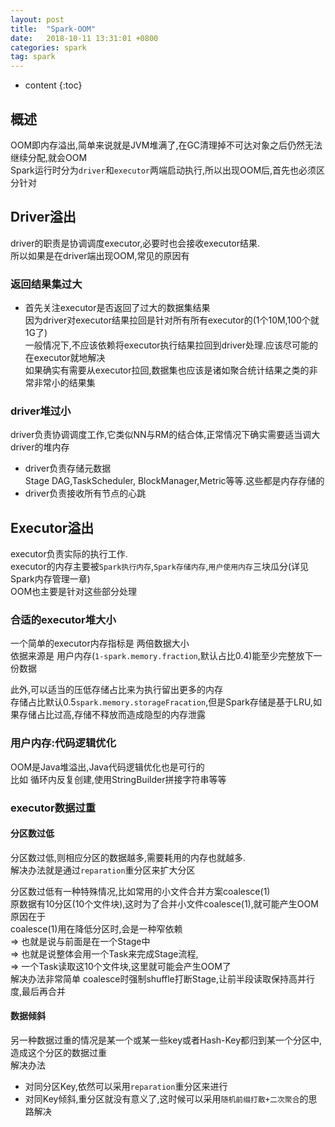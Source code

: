 ```yaml
---
layout: post
title:  "Spark-OOM"
date:   2018-10-11 13:31:01 +0800
categories: spark
tag: spark
---
```


* content
{:toc}


## 概述  

OOM即内存溢出,简单来说就是JVM堆满了,在GC清理掉不可达对象之后仍然无法继续分配,就会OOM    
Spark运行时分为`driver`和`executor`两端启动执行,所以出现OOM后,首先也必须区分针对  

## Driver溢出  

driver的职责是协调调度executor,必要时也会接收executor结果.  
所以如果是在driver端出现OOM,常见的原因有  

### 返回结果集过大
* 首先关注executor是否返回了过大的数据集结果  
因为driver对executor结果拉回是针对所有所有executor的(1个10M,100个就1G了)  
一般情况下,不应该依赖将executor执行结果拉回到driver处理.应该尽可能的在executor就地解决  
如果确实有需要从executor拉回,数据集也应该是诸如聚合统计结果之类的非常非常小的结果集  

### driver堆过小

driver负责协调调度工作,它类似NN与RM的结合体,正常情况下确实需要适当调大driver的堆内存  

* driver负责存储元数据  
Stage DAG,TaskScheduler, BlockManager,Metric等等.这些都是内存存储的  
* driver负责接收所有节点的心跳  

## Executor溢出  

executor负责实际的执行工作.  
executor的内存主要被`Spark执行内存`,`Spark存储内存`,`用户使用内存`三块瓜分(详见Spark内存管理一章)  
OOM也主要是针对这些部分处理  


### 合适的executor堆大小  

一个简单的executor内存指标是 两倍数据大小   
依据来源是 用户内存(`1-spark.memory.fraction`,默认占比0.4)能至少完整放下一份数据  

此外,可以适当的压低存储占比来为执行留出更多的内存  
存储占比默认0.5`spark.memory.storageFracation`,但是Spark存储是基于LRU,如果存储占比过高,存储不释放而造成隐型的内存泄露  

### 用户内存:代码逻辑优化  

OOM是Java堆溢出,Java代码逻辑优化也是可行的  
比如 循环内反复创建,使用StringBuilder拼接字符串等等  

### executor数据过重  

####  分区数过低  

分区数过低,则相应分区的数据越多,需要耗用的内存也就越多.  
解决办法就是通过`reparation`重分区来扩大分区  

分区数过低有一种特殊情况,比如常用的小文件合并方案coalesce(1)  
原数据有10分区(10个文件块),这时为了合并小文件coalesce(1),就可能产生OOM  
原因在于  
coalesce(1)用在降低分区时,会是一种窄依赖  
=> 也就是说与前面是在一个Stage中  
=> 也就是说整体会用一个Task来完成Stage流程,  
=> 一个Task读取这10个文件块,这里就可能会产生OOM了  
解决办法非常简单  coalesce时强制shuffle打断Stage,让前半段读取保持高并行度,最后再合并  

#### 数据倾斜  

另一种数据过重的情况是某一个或某一些key或者Hash-Key都归到某一个分区中,造成这个分区的数据过重  
解决办法  
* 对同分区Key,依然可以采用`reparation`重分区来进行  
* 对同Key倾斜,重分区就没有意义了,这时候可以采用`随机前缀打散+二次聚合`的思路解决  

